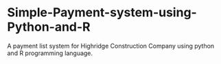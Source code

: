 # Simple-Payment-system-using-Python-and-R
A payment list system for Highridge Construction Company using python and R programming language.

